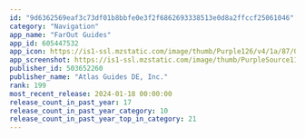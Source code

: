 ```yaml
---
id: "9d6362569eaf3c73df01b8bbfe0e3f2f6862693338513e0d8a2ffccf25061046"
category: "Navigation"
app_name: "FarOut Guides"
app_id: 605447532
app_icon: https://is1-ssl.mzstatic.com/image/thumb/Purple126/v4/1a/87/09/1a8709cb-4937-aa0f-d9c6-dc116fd1ba5c/FarOut_Icon-0-0-1x_U007emarketing-0-10-0-85-220.png/1024x1024bb.png
app_screenshot: https://is1-ssl.mzstatic.com/image/thumb/PurpleSource116/v4/c4/72/5b/c4725b0f-dd78-e200-e43f-82803e107948/c0695331-c5e6-4083-b966-658019e34f58_1.png/1242x2688bb.png
publisher_id: 503652260
publisher_name: "Atlas Guides DE, Inc."
rank: 199
most_recent_release: 2024-01-18 00:00:00
release_count_in_past_year: 17
release_count_in_past_year_category: 10
release_count_in_past_year_top_in_category: 21
---
```

